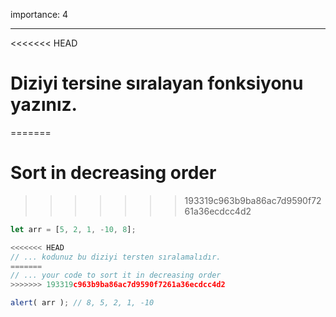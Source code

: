 importance: 4

---

<<<<<<< HEAD
# Diziyi tersine sıralayan fonksiyonu yazınız.
=======
# Sort in decreasing order
>>>>>>> 193319c963b9ba86ac7d9590f7261a36ecdcc4d2

```js
let arr = [5, 2, 1, -10, 8];

<<<<<<< HEAD
// ... kodunuz bu diziyi tersten sıralamalıdır.
=======
// ... your code to sort it in decreasing order
>>>>>>> 193319c963b9ba86ac7d9590f7261a36ecdcc4d2

alert( arr ); // 8, 5, 2, 1, -10
```

